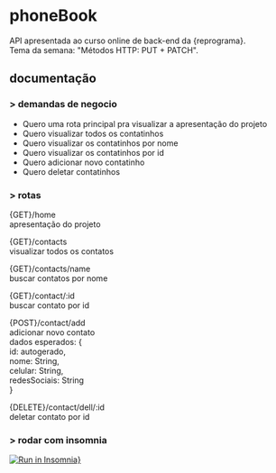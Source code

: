 # phoneBook
API apresentada ao curso online de back-end da {reprograma}.  
Tema da semana: "Métodos HTTP: PUT + PATCH".
<br>


## documentação
### > demandas de negocio
- Quero uma rota principal pra visualizar a apresentação do projeto
- Quero visualizar todos os contatinhos
- Quero visualizar os contatinhos por nome
- Quero visualizar os contatinhos por id
- Quero adicionar novo contatinho
- Quero deletar contatinhos

### > rotas

{GET}/home  
apresentação do projeto

{GET}/contacts  
visualizar todos os contatos

{GET}/contacts/name  
buscar contatos por nome

{GET}/contact/:id  
buscar contato por id

{POST}/contact/add  
adicionar novo contato  
dados esperados: {  
    id: autogerado,  
    nome: String,  
    celular: String,  
    redesSociais: String  
}  

{DELETE}/contact/dell/:id  
deletar contato por id
<br>

### > rodar com insomnia
[![Run in Insomnia}](https://insomnia.rest/images/run.svg)](https://insomnia.rest/run/?label=phoneBook&uri=https%3A%2F%2Fgithub.com%2Fcardles%2FphoneBook-API%2Fblob%2Fmain%2Fsrc%2Fview%2FInsomnia_2021-08-27.json)
